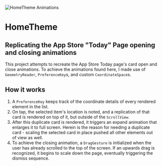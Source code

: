 ![HomeTheme Animations](animation.gif)

# HomeTheme
## Replicating the App Store "Today" Page opening and closing animations

This project attempts to recreate the App Store Today page's card open and close animations. To achieve the animations found here, I made use of `GeometryReader`, `PreferenceKey`s, and custom `CoordinateSpace`s. 

## How it works

1. A `PreferenceKey` keeps track of the coordinate details of every rendered element in the list.
2. On tap, the selected item's location is noted, and a replication of that card is rendered on top of it, but outside of the `ScrollView`.
3. After this duplicate card is rendered, it triggers an expand animation that enlarges it to full screen. Herein is the reason for needing a duplicate card - scaling the selected card in place pushed all other elements out of view as well. 
4. To achieve the closing animation, a `DragGesture` is initialized when the user has already scrolled to the top of the screen. If an upwards drag is recognized, it begins to scale down the page, eventually triggering the dismiss sequence. 